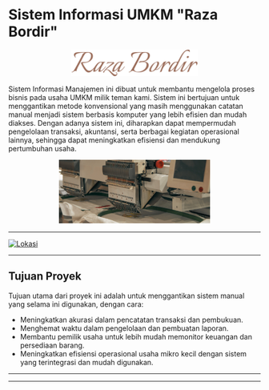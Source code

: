 # Sistem Informasi UMKM "Raza Bordir"


<div align="center">
    <img src="docs/assets/raza-bordir-logo.png" style="width: 50%;">
</div>

Sistem Informasi Manajemen ini dibuat untuk membantu mengelola proses bisnis pada usaha UMKM  milik teman kami. Sistem ini bertujuan untuk menggantikan metode konvensional yang masih menggunakan catatan manual menjadi sistem berbasis komputer yang lebih efisien dan mudah diakses. Dengan adanya sistem ini, diharapkan dapat mempermudah pengelolaan transaksi, akuntansi, serta berbagai kegiatan operasional lainnya, sehingga dapat meningkatkan efisiensi dan mendukung pertumbuhan usaha.

<div align="center">
    <img src="docs/assets/embroidery-machine-2.png" style="width: 60%;">
</div>

---

[![Lokasi](https://img.shields.io/badge/📍%20Lokasi-Desa%20Karangkates,Kec.%20Sumber%20Pucung,Kab.%20Malang-blue)](https://maps.app.goo.gl/6f2fNvnUK7GGVMJm9)

---

## Tujuan Proyek

Tujuan utama dari proyek ini adalah untuk menggantikan sistem manual yang selama ini digunakan, dengan cara:

- Meningkatkan akurasi dalam pencatatan transaksi dan pembukuan.
- Menghemat waktu dalam pengelolaan dan pembuatan laporan.
- Membantu pemilik usaha untuk lebih mudah memonitor keuangan dan persediaan barang.
- Meningkatkan efisiensi operasional usaha mikro kecil dengan sistem yang terintegrasi dan mudah digunakan.

---
---